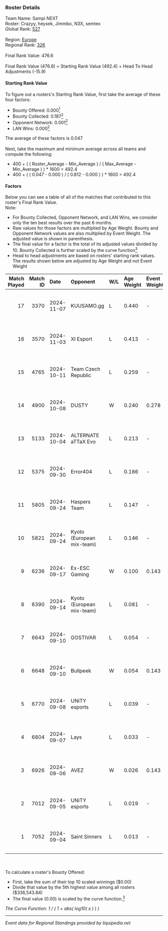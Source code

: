 ### Roster Details<br />
Team Name: Sampi NEXT<br />
Roster: Crazyy, heysek, Jimmbo, N3X, semtex<br />
Global Rank: [527](../../standings_global_2025_03_01.md)<br />
<br />
Region: [Europe]( ../../standings_europe_2025_03_01.md)<br />
Regional Rank: [326]( ../../standings_europe_2025_03_01.md)<br />
<br />
Final Rank Value:  476.6<br />
<br />
Final Rank Value (476.6) = Starting Rank Value (492.4) + Head To Head Adjustments (-15.9)<br />

#### Starting Rank Value<br />
To figure out a rosters's Starting Rank Value, first take the average of these four factors:<br />
- Bounty Offered: 0.000[<sup>1</sup>](#table2)
- Bounty Collected: 0.187[<sup>2</sup>](#table1)
- Opponent Network: 0.001[<sup>2</sup>](#table1)
- LAN Wins: 0.000[<sup>2</sup>](#table1)

The average of these factors is 0.047<br />
<br />
Next, take the maximum and minimum average across all teams and compute the following:<br />
- 400 + ( ( Roster_Average - Min_Average ) / ( Max_Average - Min_Average ) ) * 1600 = 492.4
- 400 + ( ( 0.047 - 0.000 ) / ( 0.812 - 0.000 ) ) * 1600 = 492.4


#### Factors<br />
Below you can see a table of all of the matches that contributed to this roster's Final Rank Value.<br />
Note:<br />

- For Bounty Collected, Opponent Network, and LAN Wins, we consider only the ten best results over the past 6 months.
- Raw values for those factors are multiplied by Age Weight. Bounty and Opponent Network values are also multiplied by Event Weight. The adjusted value is shown in parenthesis.
- The final value for a factor is the total of its adjusted values divided by 10. Bounty Collected is further scaled by the curve function[<sup>3</sup>](#curveFunction)
- Head to head adjustments are based on rosters' starting rank values. The results shown below are adjusted by Age Weight and not Event Weight
<span id="table1"></span><br />


| Match Played | Match ID | Date       | Opponent                  | W/L | Age Weight | Event Weight | Bounty Collected | Opponent Network | LAN Wins  | H2H Adj. | Roster                                    |
| -: | -: | :- | :- | :- | :- | :- | :- | :- | :- | -: | :- |
|           17 |     3370 | 2024-11-07 | KUUSAMO.gg                | L   | 0.440      | -            | -                | -                | -         |    -6.48 | Crazyy, heysek, Jimmbo, N3X, semtex       |
|           16 |     3570 | 2024-11-03 | XI Esport                 | L   | 0.413      | -            | -                | -                | -         |    -5.79 | Crazyy, heysek, Jimmbo, N3X, semtex       |
|           15 |     4765 | 2024-10-11 | Team Czech Republic       | L   | 0.259      | -            | -                | -                | -         |    -1.78 | Crazyy, heysek, Jimmbo, N3X, semtex       |
|           14 |     4900 | 2024-10-08 | DUSTY                     | W   | 0.240      | 0.278        | 0.006 (0.000)    | 0.050 (0.003)    | 0 (0.000) |     5.45 | Crazyy, heysek, Jimmbo, N3X, semtex       |
|           13 |     5133 | 2024-10-04 | ALTERNATE aTTaX Evo       | L   | 0.213      | -            | -                | -                | -         |    -2.17 | Crazyy, heysek, Jimmbo, N3X, semtex       |
|           12 |     5375 | 2024-09-30 | Error404                  | L   | 0.186      | -            | -                | -                | -         |    -3.66 | Crazyy, heysek, Jimmbo, semtex, Shinkyy   |
|           11 |     5805 | 2024-09-24 | Haspers Team              | L   | 0.147      | -            | -                | -                | -         |    -1.03 | Crazyy, heysek, Jimmbo, semtex, Shinkyy   |
|           10 |     5821 | 2024-09-24 | Kyoto (European mix-team) | L   | 0.146      | -            | -                | -                | -         |    -1.20 | Crazyy, heysek, Jimmbo, semtex, Shinkyy   |
|            9 |     6236 | 2024-09-17 | Ex-ESC Gaming             | W   | 0.100      | 0.143        | 0.001 (0.000)    | 0.267 (0.004)    | 0 (0.000) |     2.23 | Crazyy, heysek, Jimmbo, semtex, Shinkyy   |
|            8 |     6390 | 2024-09-14 | Kyoto (European mix-team) | L   | 0.081      | -            | -                | -                | -         |    -0.66 | Crazyy, Domajzer, heysek, semtex, Shinkyy |
|            7 |     6643 | 2024-09-10 | GOSTIVAR                  | L   | 0.054      | -            | -                | -                | -         |    -0.82 | Crazyy, heysek, Jimmbo, semtex, Shinkyy   |
|            6 |     6648 | 2024-09-10 | Bullpeek                  | W   | 0.054      | 0.143        | 0.000 (0.000)    | 0.000 (0.000)    | 0 (0.000) |     0.87 | Crazyy, heysek, Jimmbo, semtex, Shinkyy   |
|            5 |     6770 | 2024-09-08 | UNiTY esports             | L   | 0.039      | -            | -                | -                | -         |    -0.15 | Crazyy, heysek, Jimmbo, semtex, Shinkyy   |
|            4 |     6804 | 2024-09-07 | Lays                      | L   | 0.033      | -            | -                | -                | -         |    -0.66 | Crazyy, heysek, Jimmbo, Mix, Shinkyy      |
|            3 |     6926 | 2024-09-06 | AVEZ                      | W   | 0.026      | 0.143        | 0.000 (0.000)    | 0.000 (0.000)    | 0 (0.000) |     0.31 | Crazyy, heysek, Jimmbo, semtex, Shinkyy   |
|            2 |     7012 | 2024-09-05 | UNiTY esports             | L   | 0.019      | -            | -                | -                | -         |    -0.08 | Crazyy, heysek, Jimmbo, semtex, Shinkyy   |
|            1 |     7052 | 2024-09-04 | Saint Sinners             | L   | 0.013      | -            | -                | -                | -         |    -0.22 | Crazyy, heysek, Jimmbo, Mix, Shinkyy      |

<br />
<span id="table2"></span><br />
To calculate a roster's Bounty Offered:<br />

- First, take the sum of their top 10 scaled winnings ($0.00)
- Divide that value by the 5th highest value among all rosters ($336,543.84)
- The final value (0.00) is scaled by the curve function.[<sup>3</sup>](#curveFunction)

<span id="curveFunction"></span>_The Curve Function: 1 / ( 1 + abs( log10( x ) ) )_<br />

---
_Event data for Regional Standings provided by liquipedia.net_<br />
